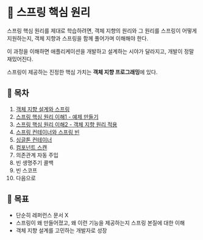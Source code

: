 # 🌱 스프링 핵심 원리

스프링 핵심 원리를 제대로 학습하려면, 객체 지향의 원리와 그 원리를 스프링이 어떻게 지원하는지, 객체 지향과 스프링을 함께 풀어가며 이해해야 한다. 

이 과정을 이해하면 애플리케이션을 개발하고 설계하는 시야가 달라지고, 개발이 정말 재밌어진다.
  
스프링이 제공하는 진정한 핵심 가치는 **객체 지향 프로그래밍**에 있다. 

## 🌱 목차

1. [객체 지향 설계와 스프링](https://github.com/jeongwon-iee/TIL/blob/master/%EC%8A%A4%ED%94%84%EB%A7%81/2.%20%EC%8A%A4%ED%94%84%EB%A7%81%20%ED%95%B5%EC%8B%AC%20%EC%9B%90%EB%A6%AC/01.%20%EA%B0%9D%EC%B2%B4%20%EC%A7%80%ED%96%A5%20%EC%84%A4%EA%B3%84%EC%99%80%20%EC%8A%A4%ED%94%84%EB%A7%81.md)  
2. [스프링 핵심 원리 이해1 - 예제 만들기](https://github.com/jeongwon-iee/TIL/blob/master/%EC%8A%A4%ED%94%84%EB%A7%81/2.%20%EC%8A%A4%ED%94%84%EB%A7%81%20%ED%95%B5%EC%8B%AC%20%EC%9B%90%EB%A6%AC/02.%20%EC%8A%A4%ED%94%84%EB%A7%81%20%ED%95%B5%EC%8B%AC%20%EC%9B%90%EB%A6%AC%20%EC%9D%B4%ED%95%B4%20-%20%EC%98%88%EC%A0%9C%20%EB%A7%8C%EB%93%A4%EA%B8%B0.md)
3. [스프링 핵심 원리 이해2 - 객체 지향 원리 적용](https://github.com/jeongwon-iee/TIL/blob/master/%EC%8A%A4%ED%94%84%EB%A7%81/2.%20%EC%8A%A4%ED%94%84%EB%A7%81%20%ED%95%B5%EC%8B%AC%20%EC%9B%90%EB%A6%AC/03.%20%EC%8A%A4%ED%94%84%EB%A7%81%20%ED%95%B5%EC%8B%AC%20%EC%9B%90%EB%A6%AC%20%EC%9D%B4%ED%95%B4%202%20-%20%EA%B0%9D%EC%B2%B4%20%EC%A7%80%ED%96%A5%20%EC%9B%90%EB%A6%AC%20%EC%A0%81%EC%9A%A9.md)
4. [스프링 컨테이너와 스프링 빈](https://github.com/jeongwon-iee/TIL/blob/master/%EC%8A%A4%ED%94%84%EB%A7%81/2.%20%EC%8A%A4%ED%94%84%EB%A7%81%20%ED%95%B5%EC%8B%AC%20%EC%9B%90%EB%A6%AC/04.%20%EC%8A%A4%ED%94%84%EB%A7%81%20%EC%BB%A8%ED%85%8C%EC%9D%B4%EB%84%88%EC%99%80%20%EC%8A%A4%ED%94%84%EB%A7%81%20%EB%B9%88.md)
5. [싱글톤 컨테이너](https://github.com/jeongwon-iee/TIL/blob/master/%EC%8A%A4%ED%94%84%EB%A7%81/2.%20%EC%8A%A4%ED%94%84%EB%A7%81%20%ED%95%B5%EC%8B%AC%20%EC%9B%90%EB%A6%AC/05.%20%EC%8B%B1%EA%B8%80%ED%86%A4%20%EC%BB%A8%ED%85%8C%EC%9D%B4%EB%84%88.md)
6. [컴포넌트 스캔](https://github.com/jeongwon-iee/TIL/blob/master/%EC%8A%A4%ED%94%84%EB%A7%81/2.%20%EC%8A%A4%ED%94%84%EB%A7%81%20%ED%95%B5%EC%8B%AC%20%EC%9B%90%EB%A6%AC/06.%20%EC%BB%B4%ED%8F%AC%EB%84%8C%ED%8A%B8%20%EC%8A%A4%EC%BA%94.md)
7. 의존관계 자동 주입
8. 빈 생명주기 콜백
9. 빈 스코프
10. 다음으로

## 🌱 목표

- 단순히 레퍼런스 문서 X
- 스프링이 왜 만들어졌고, 왜 이런 기능을 제공하는지 스프링 본질에 대한 이해
- 객체 지향 설계를 고민하는 개발자로 성장
